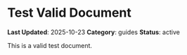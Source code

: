 # Test Valid Document

**Last Updated**: 2025-10-23
**Category**: guides
**Status**: active

This is a valid test document.
